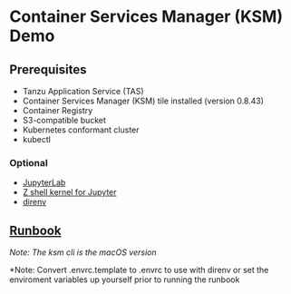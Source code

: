 # Container Services Manager (KSM) Demo

## Prerequisites

- Tanzu Application Service (TAS)
- Container Services Manager (KSM) tile installed (version 0.8.43)
- Container Registry
- S3-compatible bucket
- Kubernetes conformant cluster
- kubectl

### Optional

- [JupyterLab](https://jupyter.org/install.html)
- [Z shell kernel for Jupyter](https://github.com/danylo-dubinin/zsh-jupyter-kernel)
- [direnv](https://direnv.net)

## [Runbook](runbook.ipynb)

*Note: The ksm cli is the macOS version* 

*Note: Convert .envrc.template to .envrc to use with direnv or set the enviroment variables up yourself prior to running the runbook